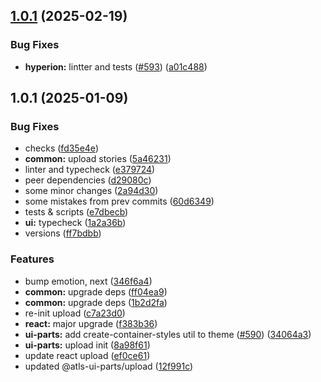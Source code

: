 

## [1.0.1](https://github.com/atls/hyperion/compare/@atls-ui-parts/upload@1.0.1...@atls-ui-parts/upload@1.0.1) (2025-02-19)


### Bug Fixes


* **hyperion:** lintter and tests ([#593](https://github.com/atls/hyperion/issues/593)) ([a01c488](https://github.com/atls/hyperion/commit/a01c488064d6386f754aafd2eecb28a19396635e))





## 1.0.1 (2025-01-09)


### Bug Fixes


* checks ([fd35e4e](https://github.com/atls/hyperion/commit/fd35e4e5ee760fed44fc51d0dfc1d3fffaa27a9c))
* **common:** upload stories ([5a46231](https://github.com/atls/hyperion/commit/5a4623178ff31770d50687c15ca60f0ea0324048))
* linter and typecheck ([e379724](https://github.com/atls/hyperion/commit/e379724b7dbf3c8cba2b0b94647239b0b37c5fb8))
* peer dependencies ([d29080c](https://github.com/atls/hyperion/commit/d29080cb0950b04e65ab7755571e350d3450b4dd))
* some minor changes ([2a94d30](https://github.com/atls/hyperion/commit/2a94d30ceb0d710143e464b08dc4570222d81a40))
* some mistakes from prev commits ([60d6349](https://github.com/atls/hyperion/commit/60d63499de094e7049539c0bfd5180cb8d7afa9e))
* tests & scripts ([e7dbecb](https://github.com/atls/hyperion/commit/e7dbecb12718ed243206a1ef92bbd4c45e026dbe))
* **ui:** typecheck ([1a2a36b](https://github.com/atls/hyperion/commit/1a2a36b8baeececd0b929dcdb94da3d38ae8ad1e))
* versions ([ff7bdbb](https://github.com/atls/hyperion/commit/ff7bdbb281c9f6e732b06461a0c633c8cc010e46))

### Features


* bump emotion, next ([346f6a4](https://github.com/atls/hyperion/commit/346f6a43978912f3be4b09031933ab2a572907b2))
* **common:** upgrade deps ([ff04ea9](https://github.com/atls/hyperion/commit/ff04ea97e10efa26d27a27c37337e5afc62e47bb))
* **common:** upgrade deps ([1b2d2fa](https://github.com/atls/hyperion/commit/1b2d2fac134ec0c834b9410dcf783d2a80278691))
* re-init upload ([c7a23d0](https://github.com/atls/hyperion/commit/c7a23d01b70264853d3a317aac187ce87caede64))
* **react:** major upgrade ([f383b36](https://github.com/atls/hyperion/commit/f383b36618f9daa1b137b394de7a55a03bec25b4))
* **ui-parts:** add create-container-styles util to theme ([#590](https://github.com/atls/hyperion/issues/590)) ([34064a3](https://github.com/atls/hyperion/commit/34064a384192b781fd6d667857f568d4f42228a4))
* **ui-parts:** upload init ([8a98f61](https://github.com/atls/hyperion/commit/8a98f61f8d86d62362f876940c65ac71bdc8f196))
* update react upload ([ef0ce61](https://github.com/atls/hyperion/commit/ef0ce6151f0bd37032d960e1d1e2afd0ac4ce2c2))
* updated @atls-ui-parts/upload ([12f991c](https://github.com/atls/hyperion/commit/12f991c6ee3e4784c6e166a4c465c6a5b3ac0ad0))


